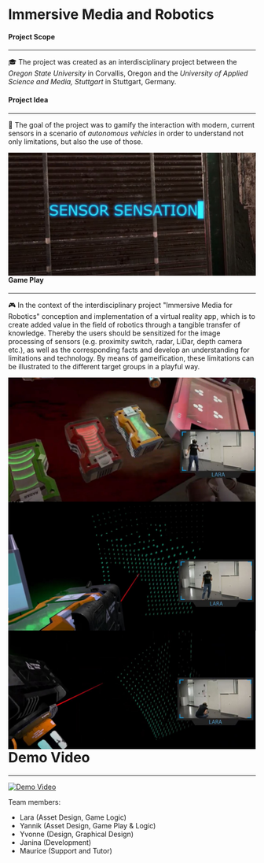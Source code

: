 # Immersive Media and Robotics

#### Project Scope
_______________
:mortar_board: The project was created as an interdisciplinary project between the _Oregon State University_ in Corvallis, Oregon and the _University of Applied Science and Media, Stuttgart_ in Stuttgart, Germany.

#### Project Idea
__________________
:robot: The goal of the project was to gamify the interaction with modern, current sensors in a scenario of _autonomous vehicles_ in order to understand not only limitations, but also the use of those.

<img src="Images/img1_sensorsensation.JPG"
     alt="Markdown Sensor Sensation Gameplay"
     style="float: left; margin-right: 10px;" />

#### Game Play
_____________________

 :video_game: In the context of the interdisciplinary project "Immersive Media for Robotics" conception and implementation of a virtual reality app, which is to create added value in the field of robotics through a tangible transfer of knowledge. Thereby the users should be sensitized for the image processing of sensors (e.g. proximity switch, radar, LiDar, depth camera etc.), as well as the corresponding facts and develop an understanding for limitations and technology. By means of gameification, these limitations can be illustrated to the different target groups in a playful way.

<img src="Images/img2_sensorsensation.JPG"
     alt="Markdown Sensor Sensation Gameplay"
     style="float: left; margin-right: 10px;" />


<img src="Images/img5_sensorsensation.JPG"
     alt="Markdown Sensor Sensation Gameplay"
     style="float: left; margin-right: 10px;" />


<img src="Images/img6_sensorsensation.JPG"
     alt="Markdown Sensor Sensation Gameplay"
     style="float: left; margin-right: 10px;" />
     
# Demo Video 
______________
[![Demo Video](https://thumbs.gfycat.com/VibrantHeavyFrogmouth-size_restricted.gif)](https://youtu.be/7oE6-0aCCRg)

Team members:
* Lara (Asset Design, Game Logic)
* Yannik (Asset Design, Game Play & Logic)
* Yvonne (Design, Graphical Design)
* Janina (Development)
 * Maurice (Support and Tutor)



